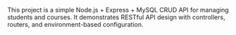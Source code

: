 
This project is a simple Node.js + Express + MySQL CRUD API for managing students and courses.
It demonstrates RESTful API design with controllers, routers, and environment-based configuration.
